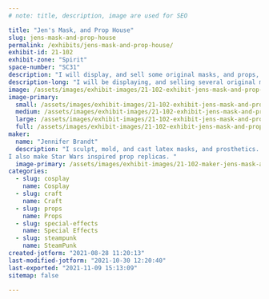 ```yaml
---
# note: title, description, image are used for SEO

title: "Jen's Mask, and Prop House"
slug: jens-mask-and-prop-house
permalink: /exhibits/jens-mask-and-prop-house/
exhibit-id: 21-102
exhibit-zone: "Spirit"
space-number: "SC31"
description: "I will display, and sell some original masks, and props, as well have the original molds on hand. "
description-long: "I will be displaying, and selling several original masks, prosthetics, handmade costume accessories, and props, along with a few pieces from personal collection (not for sale) which include the original molds, and images of the original preloaded sculpts.  I will be actively building original props for sale on-site.  "
image: /assets/images/exhibit-images/21-102-exhibit-jens-mask-and-prop-house-photo-1630163362065-large.png
image-primary: 
  small: /assets/images/exhibit-images/21-102-exhibit-jens-mask-and-prop-house-photo-1630163362065-small.png
  medium: /assets/images/exhibit-images/21-102-exhibit-jens-mask-and-prop-house-photo-1630163362065-medium.png
  large: /assets/images/exhibit-images/21-102-exhibit-jens-mask-and-prop-house-photo-1630163362065-large.png
  full: /assets/images/exhibit-images/21-102-exhibit-jens-mask-and-prop-house-photo-1630163362065-full.png
maker: 
  name: "Jennifer Brandt"
  description: "I sculpt, mold, and cast latex masks, and prosthetics. I am also restoring a few pieces in my personal collection.
I also make Star Wars inspired prop replicas. "
  image-primary: /assets/images/exhibit-images/21-102-maker-jens-mask-and-prop-house-img-20210327-124839-medium.jpg
categories: 
  - slug: cosplay
    name: Cosplay
  - slug: craft
    name: Craft
  - slug: props
    name: Props
  - slug: special-effects
    name: Special Effects
  - slug: steampunk
    name: SteamPunk
created-jotform: "2021-08-28 11:20:13"
last-modified-jotform: "2021-10-30 12:20:40"
last-exported: "2021-11-09 15:13:09"
sitemap: false

---
```

